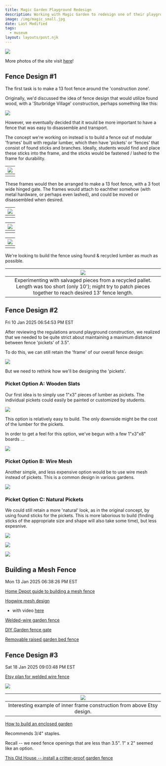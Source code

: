 ```yaml
---
title: Magic Garden Playground Redesign 
description: Working with Magic Garden to redesign one of their playgrounds.
image: /img/magic_small.jpg
date: Last Modified 
tags:
  - museum
layout: layouts/post.njk
---
```


![](/img/magic_small.jpg)

More photos of the site visit [here](https://photos.app.goo.gl/1Sp1f7trnnLTzTzNA)!

<!--
**Fri Dec  6 08:08:02 PM EST 2024**

Site visit and brainstorm ...

Posts at corners of hexagon are 4x6", should be 6' long;

Looks like 4x6"x12' are $30 ea at home depot [here](https://www.homedepot.com/pep/4-in-x-6-in-x-12-ft-2-Pressure-Treated-Ground-Contact-Southern-Pine-Timber-260430/100062638)

So that's 3x$30 = $90 for six posts of 6' each ...  

**Sat Dec 28 06:39:37 PM EST 2024**

Compare -- a fence from Home depot, get 2-panels for $90, would likely need 2 of them so ~ $180 materials (reference [here](https://www.homedepot.com/p/Zippity-Outdoor-Products-Portable-Puppy-1-9-ft-H-x-3-6-ft-W-Slatted-Panel-Flat-Top-WoodTek-Vinyl-Cedar-Color-Fence-Kit-2-Pack-ZP19072/323870979)

**Thu 02 Jan 2025 09:44:43 PM EST**
-->


## Fence Design #1

The first task is to make a 13 foot fence around the 'construction zone'. 

Originally, we'd discussed the idea of fence design that would utilize found wood, with a 'Sturbridge Village' construction, perhaps something like this:

![](/img/mg/no_dig.jpg)

However, we eventually decided that it would be more important to have a fence that was easy to disassemble and transport.

The concept we're working on instead is to build a fence out of modular 'frames' built with regular lumber, which then have 'pickets' or 'fences' that consist of found sticks and branches. Ideally, students would find and place these sticks into the frame, and the sticks would be fastened / lashed to the frame for durability. 

| ![](/img/mg/frame_design.png) |
|:--:|
| |

These frames would then be arranged to make a 13 foot fence, with a 3 foot wide hinged gate.  The frames would attach to eachther somehow (with metal hardware, or perhaps even lashed), and could be moved or disassembled when desired. 

| ![](/img/mg/fence_design.png) |
|:--:|
| |

| ![](/img/mg/fence_explode.png) |
|:--:|
| |

| ![](/img/mg/mg_fence_dimensions.png) |
|:--:|
| |

<!--
Materials pricing:
- [2"x4"x16'at Home Depot](https://www.homedepot.com/p/2-in-x-6-in-x-16-ft-2-Premium-Grade-SPF-Dimensional-Lumber-058447/312528849) are $17 per board.
- [2"x4"x10' at Home Depot](https://www.homedepot.com/p/2-in-x-4-in-x-10-ft-2-Premium-Grade-SPF-Dimensional-Lumber-6091/314732316) are $5 per board.
- [2"x4"x8' at Home Depot](https://www.homedepot.com/p/2-in-x-4-in-x-8-ft-2-Premium-2-Grade-Fir-Dimensional-Lumber-441317/202094172) are $4.25 per board.

-->

We're looking to build the fence using found & recycled lumber as much as possible.


| ![](/img/mg/reclaimed_pallet.jpg) |
|:--:|
| Experimenting with salvaged pieces from a recycled pallet.  Length was too short (only 10'); might try to patch pieces together to reach desired 13' fence length. |

## Fence Design #2

Fri 10 Jan 2025 06:54:53 PM EST

After reviewing the regulations around playground construction, we realized that we needed to be quite strict about maintaining a maximum distance between fence 'pickets' of 3.5".  

To do this, we can still retain the 'frame' of our overall fence design:

![](/img/mg/fence_overall_breakdown.png)

But we need to rethink how we'll be designing the 'pickets'.  

### Picket Option A: Wooden Slats

Our first idea is to simply use 1"x3" pieces of lumber as pickets.  The individual pickets could easily be painted or customized by students.

![](/img/mg/picket_overall.png)

This option is relatively easy to build.  The only downside might be the cost of the lumber for the pickets.  

In order to get a feel for this option, we've begun with a few 1"x3"x8" boards ...

![](/img/mg/mg_picket_proto.jpg)


### Picket Option B:  Wire Mesh

Another simple, and less expensive option would be to use wire mesh instead of pickets.  This is a common design in various gardens.

![](/img/mg/wire_fence_idea.jpg)

### Picket Option C:  Natural Pickets

We could still retain a more 'natural' look, as in the original concept, by using found sticks for the pickets.  This is more laborious to build (finding sticks of the appropriate size and shape will also take some time), but less expesnive. 

![](/img/mg/romanian.jpg)

![](/img/mg/simple.jpg)

![](/img/mg/sturdy_waddle.jpg)

## Building a Mesh Fence

Mon 13 Jan 2025 06:38:26 PM EST

[Home Depot guide to building a mesh fence](https://www.homedepot.com/c/ah/how-to-build-a-wire-fence/9ba683603be9fa5395fab90589a08d9)

[Hogwire mesh design](https://www.stuffsethmakes.com/redwood-fence-with-hogwire-mesh/)

- with video [here](https://youtu.be/AJFf6boY8LE)

[Welded-wire garden fence](https://rogueengineer.com/diy-welded-wire-garden-fence/)

[DIY Garden fence gate](https://buckhorncliffs.com/diy-garden-fence-gate/)

[Removable raised garden bed fence](https://gardens.theownerbuildernetwork.co/2019/04/13/how-to-make-a-removable-raised-garden-bed-fence/)


## Fence Design #3

Sat 18 Jan 2025 09:03:48 PM EST


[Etsy plan for welded wire fence](https://www.etsy.com/listing/1293622707/pdf-download-diy-fence-and-gate-plans?gpla=1&gao=1&&utm_source=google&utm_medium=cpc&utm_campaign=shopping_us_ps-a-craft_supplies_and_tools&utm_custom1=_k_Cj0KCQiAv628BhC2ARIsAIJIiK9GPbJnKLjemWYZSbk_uO7qqrDZcp1kqhEDzLXHsod4ZzvrEzXKaekaAky7EALw_wcB_k_&utm_content=go_21500568222_167985818119_716809480255_aud-2007167693509:pla-295462056867_c__1293622707_539666034&utm_custom2=21500568222&gad_source=1&gclid=Cj0KCQiAv628BhC2ARIsAIJIiK9GPbJnKLjemWYZSbk_uO7qqrDZcp1kqhEDzLXHsod4ZzvrEzXKaekaAky7EALw_wcB)

![](/img/mg/tropical_fence.png)

| ![](/img/mg/etsy_detail.png) |
|:--:|
| Interesting example of inner frame construction from above Etsy design. |

[How to build an enclosed garden](https://www.woodshopdiaries.com/diy-enclosed-walk-in-garden/)

Recommends 3/4" staples.

Recall -- we need fence openings that are less than 3.5".  1" x 2" seemed like an option.

[This Old House -- install a critter-proof garden fence](https://www.thisoldhouse.com/pest-control/21016450/install-a-critter-proof-garden-fence)













